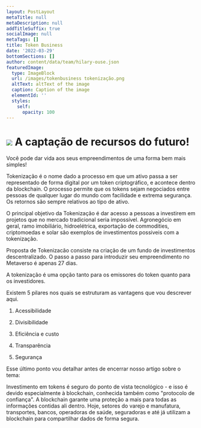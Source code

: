 ```yaml
---
layout: PostLayout
metaTitle: null
metaDescription: null
addTitleSuffix: true
socialImage: null
metaTags: []
title: Token Business
date: '2022-03-29'
bottomSections: []
author: content/data/team/hilary-ouse.json
featuredImage:
  type: ImageBlock
  url: /images/tokenbusiness tokenização.png
  altText: altText of the image
  caption: Caption of the image
  elementId: ''
  styles:
    self:
      opacity: 100
---
```

# ![](https://preview--parcerias-31ffd.stackbit.dev/\_static/app-assets/images/cover%20token%20busoness.png)&#xA;A captação de recursos do futuro!

 Você pode dar vida aos seus empreendimentos de uma forma bem mais simples! 

Tokenização é o nome dado a processo em que um ativo passa a ser representado de forma digital por um token criptográfico, e acontece dentro da blockchain. O processo permite que os tokens sejam negociados entre pessoas de qualquer lugar do mundo com facilidade e extrema segurança. Os retornos são sempre relativos ao tipo de ativo.

O principal objetivo da Tokenização é dar acesso a pessoas a investirem em projetos que no mercado tradicional seria impossível. Agronegócio em geral, ramo imobiliário, hidroelétrica, exportação de commodities, criptomoedas e solar são exemplos de investimentos possiveis com a tokenização.

Proposta de Tokenizacão consiste na criação de um fundo de investimentos descentralizado. O passo a passo para introduzir seu empreendimento no Metaverso é apenas 27 dias.

A tokenização é uma opção tanto para os emissores do token quanto para os investidores.

Existem 5 pilares nos quais se estruturam as vantagens que vou descrever aqui.

1.  Acessibilidade

2.  Divisibilidade

3.  Eficiência e custo

4.  Transparência

5.  Segurança

Esse último ponto vou detalhar antes de encerrar nosso artigo sobre o tema:

Investimento em tokens é seguro do ponto de vista tecnológico - e isso é devido especialmente à blockchain, conhecida também como "protocolo de confiança". A blockchain garante uma proteção a mais para todas as informações contidas ali dentro. Hoje, setores do varejo e manufatura, transportes, bancos, operadoras de saúde, seguradoras e até já utilizam a blockchain para compartilhar dados de forma segura.
